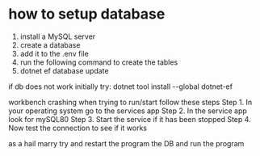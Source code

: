 ﻿

# how to setup database

1. install a MySQL server
2. create a database
3. add it to the .env file
4. run the following command to create the tables
5. dotnet ef database update

if db does not work initially try:
dotnet tool install --global dotnet-ef

workbench crashing when trying to run/start follow these steps
Step 1. In your operating system go to the services app Step 
2. In the service app look for mySQL80 Step 
3. Start the service if it has been stopped Step 
4. Now test the connection to see if it works

as a hail marry try and restart the program the DB and run the program
